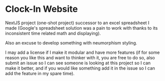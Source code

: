 # Clock-In Website

NextJS project (one-shot project) successor to an excel spreadsheet I made (Google's spreadsheet solution was a pain to work with thanks to its inconsistent time related math and displaying).

Also an excuse to develop something with neumorphism styling.

I may add a license if I make it modular and have more features (if for some reason you like this and want to thinker with it, you are free to do so, also submit an issue so I can see someone is looking at this project so I can make it better, and if you would like something add it in the issue so I can add the feature in my spare time).
